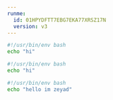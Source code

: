 ```yaml
---
runme:
  id: 01HPYDFTT7EBG7EKA77XRSZ17N
  version: v3
---
```


```sh {"id":"01HPYDFWWWBWFGBZBB2T5YC2T0","interactive":"false"}
#!/usr/bin/env bash
echo "hi"
```

```sh {"id":"01HPYDVA2J6Z37XDQ06N9SAX44","interactive":"false"}
#!/usr/bin/env bash
echo "hi"
```

```sh {"id":"01HPYGN4KJTYBA4ZHA31V6KC34","interactive":"false"}
#!/usr/bin/env bash
echo "hello im zeyad"
```